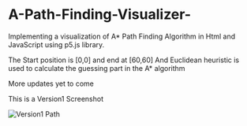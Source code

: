 # A-Path-Finding-Visualizer-
Implementing a visualization of A* Path Finding Algorithm in Html and JavaScript using p5.js library.

The Start position is [0,0] and end at [60,60]
And Euclidean heuristic is used to calculate the guessing part in the A* algorithm

More updates yet to come

This is a Version1 Screenshot

![Version1 Path](https://user-images.githubusercontent.com/63105008/92275010-ebebcf80-ef0b-11ea-9ea4-614b7cbd0c79.jpg)

